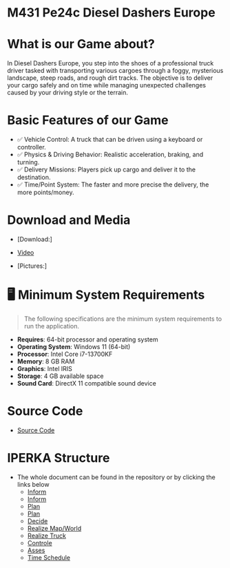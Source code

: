 # M431 Pe24c Diesel Dashers Europe

# What is our Game about?
 
 In Diesel Dashers Europe, you step into the shoes of a professional truck driver tasked with transporting various cargoes through a foggy, mysterious landscape, steep roads, and rough dirt tracks. The objective is to deliver your cargo safely and on time while 
 managing unexpected challenges caused by your driving style or the terrain.
 
# Basic Features of our Game

- ✅ Vehicle Control: A truck that can be driven using a keyboard or controller.  
- ✅ Physics & Driving Behavior: Realistic acceleration, braking, and turning.  
- ✅ Delivery Missions: Players pick up cargo and deliver it to the destination.  
- ✅ Time/Point System: The faster and more precise the delivery, the more points/money.  

# Download and Media

* [Download:]
  
* [Video](https://youtu.be/WJz_pgYG_gU)

* [Pictures:]

# 🖥️ Minimum System Requirements

> The following specifications are the minimum system requirements to run the application.

- **Requires**: 64-bit processor and operating system  
- **Operating System**: Windows 11 (64-bit)  
- **Processor**: Intel Core i7-13700KF  
- **Memory**: 8 GB RAM  
- **Graphics**: Intel IRIS   
- **Storage**: 4 GB available space  
- **Sound Card**: DirectX 11 compatible sound device  



# Source Code

* [Source Code](https://github.com/Jann08/m431_pe24c_Diesel_Dashers_Europe/blob/main/02_code/source_code.md)

# IPERKA Structure

* The whole document can be found in the repository or by clicking the links below
  * [Inform](https://github.com/Jann08/m431_pe24c_Diesel_Dashers_Europe/blob/main/01_Documentation/00_Proposal.md)
  * [Inform](https://github.com/Jann08/m431_pe24c_Diesel_Dashers_Europe/blob/main/01_Documentation/01_Inform.md)
  * [Plan](https://github.com/Jann08/m431_pe24c_Diesel_Dashers_Europe/blob/main/01_Documentation/02_Plan.md)
  * [Plan](https://github.com/Jann08/m431_pe24c_Diesel_Dashers_Europe/blob/main/01_Documentation/Time_Schedule.md)
  * [Decide](https://github.com/Jann08/m431_pe24c_Diesel_Dashers_Europe/blob/main/01_Documentation/03_Decide.md)
  * [Realize Map/World](https://github.com/Jann08/m431_pe24c_Diesel_Dashers_Europe/blob/main/01_Documentation/04_Realize_Map.md)
  * [Realize Truck](https://github.com/Jann08/m431_pe24c_Diesel_Dashers_Europe/blob/main/01_Documentation/04_Realize_Truck.md)
  * [Controle](https://github.com/Jann08/m431_pe24c_Diesel_Dashers_Europe/blob/main/01_Documentation/05_Control.md)
  * [Asses](https://github.com/Jann08/m431_pe24c_Diesel_Dashers_Europe/blob/main/01_Documentation/06_Assess.md)
  * [Time Schedule](https://github.com/Jann08/m431_pe24c_Diesel_Dashers_Europe/blob/main/01_Documentation/Time_Schedule.md)

